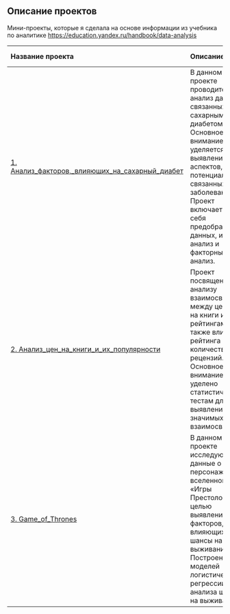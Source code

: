## Описание проектов
Мини-проекты, которые я сделала на основе информации из учебника по аналитике https://education.yandex.ru/handbook/data-analysis

| Название проекта | Описание | Используемые библиотеки | 
| :---------------------- | :---------------------- | :---------------------- |
| [1. Анализ_факторов,_влияющих_на_сахарный_диабет](1.%20diabetes_mellitus) | В данном проекте проводится анализ данных, связанных с сахарным диабетом. Основное внимание уделяется выявлению аспектов, потенциально связанных с заболеванием. Проект включает в себя предобработку данных, их анализ и факторный анализ.| *os, kagglehub, pandas, re, seaborn, matplotlib, sklearn, statsmodels* |
| [2. Анализ_цен_на_книги_и_их_популярности](2.%20research_on_books) | Проект посвящен анализу взаимосвязи между ценами на книги и их рейтингами, а также влиянию рейтинга на количество рецензий. Основное внимание уделено статистическим тестам для выявления значимых взаимосвязей.| *pandas*, *scipy*|
| [3. Game_of_Thrones](3.%20game_of_thrones) | В данном проекте исследуются данные о персонажах из вселенной «Игры Престолов» с целью выявления факторов, влияющих на их шансы на выживание. Построение моделей логистической регрессии для анализа шансов на выживание| *pandas, re, matplotlib, seaborn, numpy, statsmodels* |

